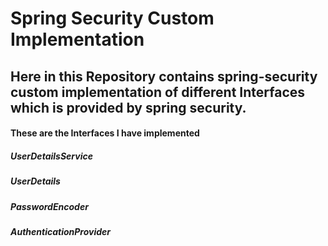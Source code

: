 # Spring Security Custom Implementation

## Here in this Repository contains spring-security custom implementation of different Interfaces which is provided by spring security.

#### These are the Interfaces I have implemented
##### UserDetailsService
##### UserDetails
##### PasswordEncoder
##### AuthenticationProvider


